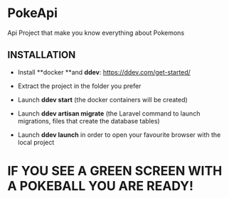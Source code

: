 # PokeApi

Api Project that make you know everything about Pokemons

## INSTALLATION

- Install **docker **and **ddev**: <https://ddev.com/get-started/>

- Extract the project in the folder you prefer

- Launch **ddev start** (the docker containers will be created)

- Launch **ddev artisan migrate** (the Laravel command to launch
migrations, files that create the database tables)

- Launch **ddev launch** in order to open your favourite browser with the
local project

# IF YOU SEE A GREEN SCREEN WITH A POKEBALL YOU ARE READY!
